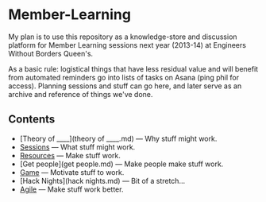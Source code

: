 Member-Learning
===============


My plan is to use this repository as a knowledge-store and discussion platform for Member Learning sessions next year (2013-14) at Engineers Without Borders Queen's.

As a basic rule: logistical things that have less residual value and will benefit from automated reminders go into lists of tasks on Asana (ping phil for access). Planning sessions and stuff can go here, and later serve as an archive and reference of things we've done.


Contents
--------

* [Theory of ____](theory of ____.md) — Why stuff might work.
* [Sessions](sessions/) — What stuff might work.
* [Resources](resources.md) — Make stuff work.
* [Get people](get people.md) — Make people make stuff work.
* [Game](game.md) — Motivate stuff to work.
* [Hack Nights](hack nights.md) — Bit of a stretch...
* [Agile](agile.md) — Make stuff work better.
